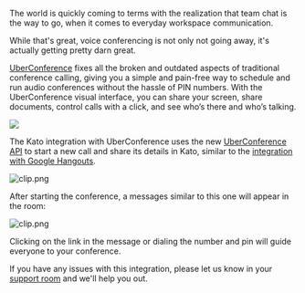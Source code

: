 The world is quickly coming to terms with the realization that team chat is the way to go, when it comes to everyday workspace communication.

While that's great, voice conferencing is not only not going away, it's actually getting pretty darn great.

<a href="https://www.uberconference.com/">UberConference</a> fixes all the broken and outdated aspects of traditional conference calling, giving you a simple and pain-free way to schedule and run audio conferences without the hassle of PIN numbers. With the UberConference visual interface, you can share your screen, share documents, control calls with a click, and see who’s there and who’s talking.

<img src="https://in.kato.im/8d750e9a4bb3c7747b4416d0a5dfcbd3d4dd566920fcf40b9ed679419248d553/clip.jpg" />

The Kato integration with UberConference uses the new <a href="https://www.uberconference.com/developers">UberConference API</a> to start a new call and share its details in Kato, similar to the <a href="/articles/en/voice-video/google-hangouts-integration">integration with Google Hangouts</a>.

<img src="https://in.kato.im/77633d6f1c71afddbd48c28e9737b3260ab176578c48d1aa7d1d472b07907/clip.png" alt="clip.png" />

After starting the conference, a messages similar to this one will appear in the room:

<img src="https://in.kato.im/2e08ce40c5d60c8c5ceb59c59934a8e1929c06ecfbd3f61018d3f077332a1b9c/clip.png" alt="clip.png" />

Clicking on the link in the message or dialing the number and pin will guide everyone to your conference.

If you have any issues with this integration, please let us know in your <a href="https://app.kato.im/#/rooms/support">support room</a> and we'll help you out.
